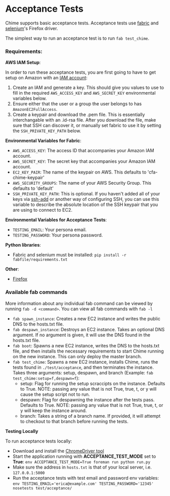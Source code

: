 Acceptance Tests
==============

Chime supports basic acceptance tests. Acceptance tests use
[fabric](https://fabric-docs.readthedocs.org) and
[selenium](https://selenium-python.readthedocs.org/)'s Firefox driver.

The simplest way to run an acceptance test is to run `fab test_chime`.

### Requirements:

**AWS IAM Setup**:

In order to run these acceptance tests, you are first going to have to
get setup on Amazon with an [IAM account](http://aws.amazon.com/iam/):

1. Create an IAM and generate a key. This should give you values to use
  to fill in the required `AWS_ACCESS_KEY` and `AWS_SECRET_KEY`
  environmental variables below.
2. Ensure either that the user or a group the user belongs to has
  `AmazonEC2FullAccess`.
3. Create a keypair and download the .pem file. This is essentially
  interchangable with an .id-rsa file. After you download the file,
  make sure that SSH can discover it, or manually set fabric to use
  it by setting the `SSH_PRIVATE_KEY_PATH` below.

**Environmental Variables for Fabric**:

+ `AWS_ACCESS_KEY`: The access ID that accompanies your Amazon IAM
  account.
+ `AWS_SECRET_KEY`: The secret key that accompanies your Amazon IAM
  account.
+ `EC2_KEY_PAIR`: The name of the keypair on AWS. This defaults to
  'cfa-chime-keypair'
+ `AWS_SECURITY_GROUPS`: The name of your AWS Security Group. This
  defaults to 'default'
+ `SSH_PRIVATE_KEY_PATH`: This is optional. If you haven't added
  all of your keys via [ssh-add](http://linux.die.net/man/1/ssh-add)
  or another way of configuring SSH, you can use this variable to 
  describe the absolute location of the SSH keypair that you are using
  to connect to EC2.

**Environmental Variables for Acceptance Tests**:

+ `TESTING_EMAIL`: Your persona email.
+ `TESTING_PASSWORD`: Your persona password.

**Python libraries**:

+ Fabric and selenium must be installed:
  `pip install -r fabfile/requirements.txt`

**Other**:

+ [Firefox](https://www.mozilla.org/en-US/firefox/new/)

### Available fab commands

More information about any individual fab command can be viewed by
running `fab -d <command>`. You can view all fab commands with `fab -l`

+ `fab spawn_instance`: Creates a new EC2 instance and writes the
  public DNS to the hosts.txt file.
+ `fab despawn_instance`: Destroys an EC2 instance. Takes an optional
 DNS argument. If no argument is given, it will use the DNS found in
 the hosts.txt file.
+ `fab boot`: Spawns a new EC2 instance, writes the DNS to the
  hosts.txt file, and then installs the necessary requirements to start
  Chime running on the new instance. This can only deploy the master
  branch.
+ `fab test_chime`: Spawns a new EC2 instance, installs Chime, runs the
  tests found in `./test/acceptance`, and then terminates the instance.
  Takes three arguments: setup, despawn, and branch (Example:
  `fab test_chime:setup=f,despawn=f`):
    + setup: Flag for running the setup scraccipts on the instance.
      Defaults to True. NOTE: passing any value that is not True,
      true, t, or y will cause the setup script not to run.
    + despawn: Flag for despawning the instance after the tests pass.
      Defaults to True. NOTE: passing any value that is not True, true,
      t, or y will keep the instance around.
    + branch: Takes a string of a branch name. If provided, it will
      attempt to checkout to that branch before running the tests.

**Testing Locally**

To run acceptance tests locally:

+ Download and install the [ChromeDriver tool](https://sites.google.com/a/chromium.org/chromedriver/)
+ Start the application running with **ACCEPTANCE_TEST_MODE** set to **True**: `env ACCEPTANCE_TEST_MODE=True foreman run python run.py`
+ Make sure the address in `hosts.txt` is that of your local server, i.e. `127.0.0.1:5000`
+ Run the acceptance tests with test email and password env variables: `env TESTING_EMAIL='erica@example.com' TESTING_PASSWORD='12345' nosetests test/acceptance/`
